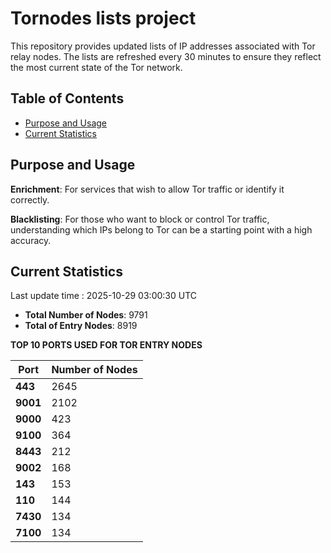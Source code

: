 # Tornodes lists project

This repository provides updated lists of IP addresses associated with Tor relay nodes. The lists are refreshed every 30 minutes to ensure they reflect the most current state of the Tor network.

## Table of Contents

- [Purpose and Usage](#purpose-and-usage)
- [Current Statistics](#current-statistics)


## Purpose and Usage

**Enrichment**: For services that wish to allow Tor traffic or identify it correctly.

**Blacklisting**: For those who want to block or control Tor traffic, understanding which IPs belong to Tor can be a starting point with a high accuracy.

## Current Statistics

Last update time : 2025-10-29 03:00:30 UTC

- **Total Number of Nodes**: 9791
- **Total of Entry Nodes**: 8919

**TOP 10 PORTS USED FOR TOR ENTRY NODES**

| **Port** | **Number of Nodes** |
|------|-----------------|
| **443**   | 2645  |
| **9001**   | 2102  |
| **9000**   | 423  |
| **9100**   | 364  |
| **8443**   | 212  |
| **9002**   | 168  |
| **143**   | 153  |
| **110**   | 144  |
| **7430**   | 134  |
| **7100**   | 134  |

